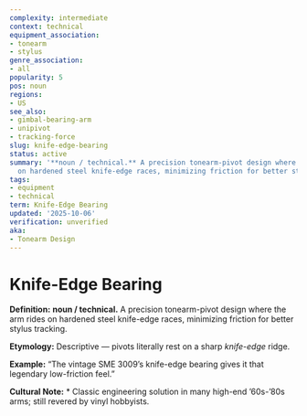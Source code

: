 ```yaml
---
complexity: intermediate
context: technical
equipment_association:
- tonearm
- stylus
genre_association:
- all
popularity: 5
pos: noun
regions:
- US
see_also:
- gimbal-bearing-arm
- unipivot
- tracking-force
slug: knife-edge-bearing
status: active
summary: '**noun / technical.** A precision tonearm-pivot design where the arm rides
  on hardened steel knife-edge races, minimizing friction for better stylus tracking.'
tags:
- equipment
- technical
term: Knife-Edge Bearing
updated: '2025-10-06'
verification: unverified
aka:
- Tonearm Design
---
```


# Knife-Edge Bearing

**Definition:** **noun / technical.** A precision tonearm-pivot design where the arm rides on hardened steel knife-edge races, minimizing friction for better stylus tracking.

**Etymology:** Descriptive — pivots literally rest on a sharp *knife-edge* ridge.

**Example:** “The vintage SME 3009’s knife-edge bearing gives it that legendary low-friction feel.”

**Cultural Note:** * Classic engineering solution in many high-end ’60s-’80s arms; still revered by vinyl hobbyists.

